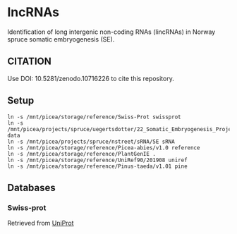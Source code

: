 # lncRNAs
Identification of long intergenic non-coding RNAs (lincRNAs) in Norway spruce somatic embryogenesis (SE).

## CITATION

Use DOI: 10.5281/zenodo.10716226 to cite this repository.

## Setup
```{bash}
ln -s /mnt/picea/storage/reference/Swiss-Prot swissprot
ln -s /mnt/picea/projects/spruce/uegertsdotter/22_Somatic_Embryogenesis_Project/lncRNAs data
ln -s /mnt/picea/projects/spruce/nstreet/sRNA/SE sRNA
ln -s /mnt/picea/storage/reference/Picea-abies/v1.0 reference
ln -s /mnt/picea/storage/reference/PlantGenIE .
ln -s /mnt/picea/storage/reference/UniRef90/201908 uniref
ln -s /mnt/picea/storage/reference/Pinus-taeda/v1.01 pine
```

## Databases
### Swiss-prot
Retrieved from [UniProt](ftp.uniprot.org)
